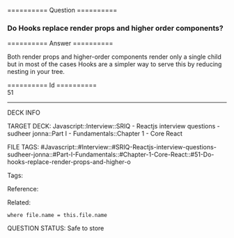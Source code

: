 ========== Question ==========  

### Do Hooks replace render props and higher order components?  

========== Answer ==========  

Both render props and higher-order components render only a single child but in most of the cases Hooks are a simpler way to serve this by reducing nesting in your tree.

========== Id ==========  
51

---

DECK INFO

TARGET DECK: Javascript::Interview::SRIQ - Reactjs interview questions - sudheer jonna::Part I - Fundamentals::Chapter 1 - Core React

FILE TAGS: #Javascript::#Interview::#SRIQ-Reactjs-interview-questions-sudheer-jonna::#Part-I-Fundamentals::#Chapter-1-Core-React::#51-Do-hooks-replace-render-props-and-higher-o

Tags:

Reference:

Related:

```dataview
where file.name = this.file.name
```
QUESTION STATUS: Safe to store
